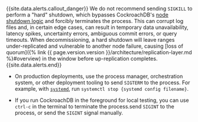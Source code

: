 {{site.data.alerts.callout_danger}}
We do not recommend sending `SIGKILL` to perform a "hard" shutdown, which bypasses CockroachDB's [node shutdown logic](#node-shutdown-sequence) and forcibly terminates the process. This can corrupt log files and, in certain edge cases, can result in temporary data unavailability, latency spikes, uncertainty errors, ambiguous commit errors, or query timeouts. When decommissioning, a hard shutdown will leave ranges under-replicated and vulnerable to another node failure, causing [loss of quorum]({% link {{ page.version.version }}/architecture/replication-layer.md %}#overview) in the window before up-replication completes.
{{site.data.alerts.end}}

- On production deployments, use the process manager, orchestration system, or other deployment tooling to send `SIGTERM` to the process. For example, with [`systemd`](https://www.freedesktop.org/wiki/Software/systemd/), run `systemctl stop {systemd config filename}`.

- If you run CockroachDB in the foreground for local testing, you can use `ctrl-c` in the terminal to terminate the process.send `SIGINT` to the process, or send the `SIGINT` signal manually.
